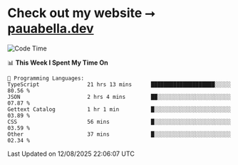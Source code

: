 # Check out my website ⭢ [pauabella.dev](https://pauabella.dev)

<!--START_SECTION:waka-->
![Code Time](http://img.shields.io/badge/Code%20Time-4%2C694%20hrs%2042%20mins-blue)

📊 **This Week I Spent My Time On** 

```text
💬 Programming Languages: 
TypeScript               21 hrs 13 mins      ████████████████████░░░░░   80.56 % 
JSON                     2 hrs 4 mins        ██░░░░░░░░░░░░░░░░░░░░░░░   07.87 % 
Gettext Catalog          1 hr 1 min          █░░░░░░░░░░░░░░░░░░░░░░░░   03.89 % 
CSS                      56 mins             █░░░░░░░░░░░░░░░░░░░░░░░░   03.59 % 
Other                    37 mins             █░░░░░░░░░░░░░░░░░░░░░░░░   02.34 % 
```


 Last Updated on 12/08/2025 22:06:07 UTC
<!--END_SECTION:waka-->
